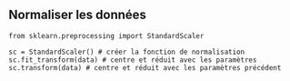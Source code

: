 ## Normaliser les données

`from sklearn.preprocessing import StandardScaler`

```
sc = StandardScaler() # créer la fonction de normalisation
sc.fit_transform(data) # centre et réduit avec les paramètres  
sc.transform(data) # centre et réduit avec les paramètres précédent
```
